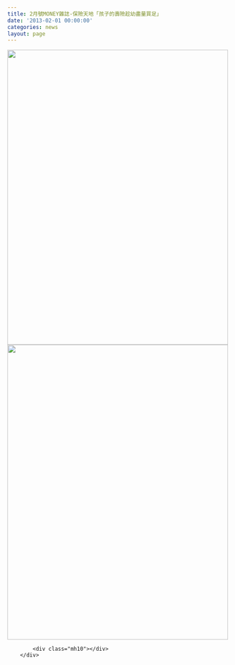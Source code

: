 ```yaml
---
title: 2月號MONEY雜誌-保險天地「孩子的壽險趁幼盡量買足」
date: '2013-02-01 00:00:00'
categories: news
layout: page
---
```


<div class="text">
			<div>
	<img alt="" src="http://www.leishan.com.tw/UserFiles/images/Money%E9%8C%A2No65--%E5%AD%A9%E5%AD%90%E7%9A%84%E5%A3%BD%E9%9A%AA%E8%B6%81%E5%B9%BC%E7%9B%A1%E9%87%8F%E8%B2%B7%E8%B6%B3-01.jpg" style="width: 500px; height: 667px;"><img alt="" src="http://www.leishan.com.tw/UserFiles/images/Money%E9%8C%A2No65--%E5%AD%A9%E5%AD%90%E7%9A%84%E5%A3%BD%E9%9A%AA%E8%B6%81%E5%B9%BC%E7%9B%A1%E9%87%8F%E8%B2%B7%E8%B6%B3-02.jpg" style="width: 500px; height: 667px;"></div>

			<div class="mh10"></div>
		</div>